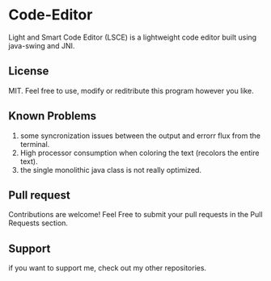 # Code-Editor
Light and Smart Code Editor (LSCE) is a lightweight code editor built using java-swing and JNI.
## License
MIT. Feel free to use, modify or reditribute this program however you like.
## Known Problems
1) some syncronization issues between the output and errorr flux from the terminal.
2) High processor consumption when coloring the text (recolors the entire text). 
3) the single monolithic java class is not really optimized.
## Pull request
Contributions are welcome! Feel Free to submit your pull requests in the Pull Requests section.
## Support
if you want to support me, check out my other repositories. 

